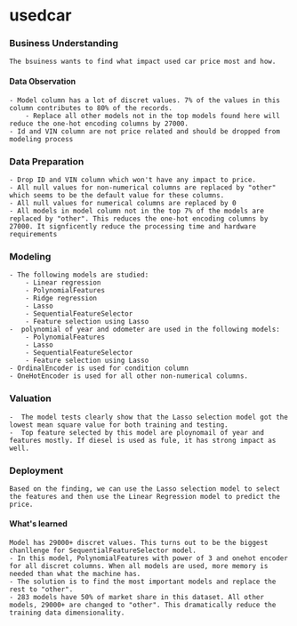 # usedcar
### Business Understanding
    The bsuiness wants to find what impact used car price most and how.
####  Data Observation
    - Model column has a lot of discret values. 7% of the values in this column contributes to 80% of the records. 
        - Replace all other models not in the top models found here will reduce the one-hot encoding columns by 27000. 
    - Id and VIN column are not price related and should be dropped from modeling process
    
### Data Preparation
    - Drop ID and VIN column which won't have any impact to price.
    - All null values for non-numerical columns are replaced by "other" which seems to be the default value for these columns.
    - All null values for numerical columns are replaced by 0
    - All models in model column not in the top 7% of the models are replaced by "other". This reduces the one-hot encoding columns by 27000. It signficently reduce the processing time and hardware requirements

### Modeling
    - The following models are studied:
        - Linear regression 
        - PolynomialFeatures
        - Ridge regression
        - Lasso
        - SequentialFeatureSelector
        - Feature selection using Lasso
    -  polynomial of year and odometer are used in the following models:
        - PolynomialFeatures
        - Lasso
        - SequentialFeatureSelector
        - Feature selection using Lasso
    - OrdinalEncoder is used for condition column
    - OneHotEncoder is used for all other non-numerical columns.


### Valuation
    -  The model tests clearly show that the Lasso selection model got the lowest mean square value for both training and testing. 
    -  Top feature selected by this model are ploynomail of year and features mostly. If diesel is used as fule, it has strong impact as well.      

### Deployment

    Based on the finding, we can use the Lasso selection model to select the features and then use the Linear Regression model to predict the price.


#### What's learned
    Model has 29000+ discret values. This turns out to be the biggest chanllenge for SequentialFeatureSelector model.
    - In this model, PolynomialFeatures with power of 3 and onehot encoder for all discret columns. When all models are used, more memory is needed than what the machine has.
    - The solution is to find the most important models and replace the rest to "other". 
    - 283 models have 50% of market share in this dataset. All other models, 29000+ are changed to "other". This dramatically reduce the training data dimensionality. 